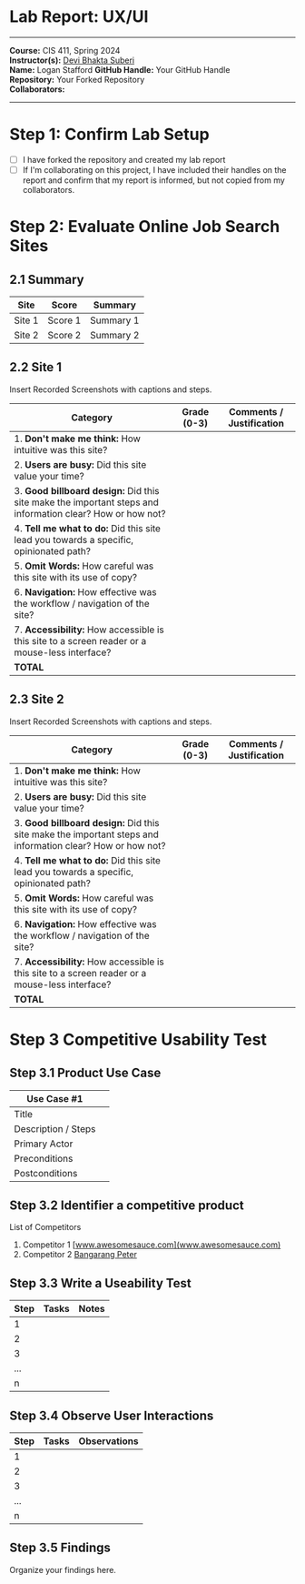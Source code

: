 # Lab Report: UX/UI
___
**Course:** CIS 411, Spring 2024  
**Instructor(s):** [Devi Bhakta Suberi](https://github.com/dsuberi)  
**Name:** Logan Stafford
**GitHub Handle:** Your GitHub Handle  
**Repository:** Your Forked Repository  
**Collaborators:**   
___

# Step 1: Confirm Lab Setup
- [ ] I have forked the repository and created my lab report
- [ ] If I'm collaborating on this project, I have included their handles on the report and confirm that my report is informed, but not copied from my collaborators.

# Step 2: Evaluate Online Job Search Sites

## 2.1 Summary
| Site | Score | Summary |
|---|---|---|
| Site 1 | Score 1 | Summary 1 |
| Site 2 | Score 2 | Summary 2 |

## 2.2 Site 1
Insert Recorded Screenshots with captions and steps.

| Category | Grade (0-3) | Comments / Justification |
|---|---|---|
| 1. **Don't make me think:** How intuitive was this site? |   |   |
| 2. **Users are busy:** Did this site value your time?  |   |   |
| 3. **Good billboard design:** Did this site make the important steps and information clear? How or how not? |   |   |
| 4. **Tell me what to do:** Did this site lead you towards a specific, opinionated path? |   |   |
| 5. **Omit Words:** How careful was this site with its use of copy? |   |   |
| 6. **Navigation:** How effective was the workflow / navigation of the site? |   |   |
| 7. **Accessibility:** How accessible is this site to a screen reader or a mouse-less interface? |   |   |
| **TOTAL** |   |   |

## 2.3 Site 2
Insert Recorded Screenshots with captions and steps.

| Category | Grade (0-3) | Comments / Justification |
|---|---|---|
| 1. **Don't make me think:** How intuitive was this site? |   |   |
| 2. **Users are busy:** Did this site value your time?  |   |   |
| 3. **Good billboard design:** Did this site make the important steps and information clear? How or how not? |   |   |
| 4. **Tell me what to do:** Did this site lead you towards a specific, opinionated path? |   |   |
| 5. **Omit Words:** How careful was this site with its use of copy? |   |   |
| 6. **Navigation:** How effective was the workflow / navigation of the site? |   |   |
| 7. **Accessibility:** How accessible is this site to a screen reader or a mouse-less interface? |   |   |
| **TOTAL** |   |   |


# Step 3 Competitive Usability Test

## Step 3.1 Product Use Case

| Use Case #1 | |
|---|---|
| Title | |
| Description / Steps | |
| Primary Actor | |
| Preconditions | |
| Postconditions | |

## Step 3.2 Identifier a competitive product

List of Competitors
1. Competitor 1 [www.awesomesauce.com](www.awesomesauce.com)
2. Competitor 2 [Bangarang Peter](https://www.youtube.com/watch?v=4PNOccSUb1Q)

## Step 3.3 Write a Useability Test

| Step | Tasks | Notes |
|---|---|---|
| 1 |   |   |
| 2 |   |   |
| 3 |   |   |
| ... |   |   |
| n |   |   |

## Step 3.4 Observe User Interactions

| Step | Tasks | Observations |
|---|---|---|
| 1 |   |   |
| 2 |   |   |
| 3 |   |   |
| ... |   |   |
| n |   |   |

## Step 3.5 Findings
Organize your findings here.